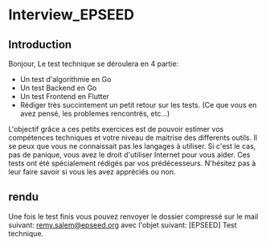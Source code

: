 # Interview_EPSEED

## Introduction

Bonjour,
Le test technique se déroulera en 4 partie:
- Un test d'algorithmie en Go
- Un test Backend en Go
- Un test Frontend en Flutter
- Rédiger très succintement un petit retour sur les tests. (Ce que vous en avez pensé, les problemes rencontrés, etc...)

L'objectif grâce a ces petits exercices est de pouvoir estimer vos compétences techniques et votre niveau de maitrise des differents outils.
Il se peux que vous ne connaissait pas les langages à utiliser. Si c'est le cas, pas de panique, vous avez le droit d'utiliser Internet pour vous aider.
Ces tests ont été spécialement rédigés par vos prédécesseurs. N'hésitez pas à leur faire savoir si vous les avez appréciés ou non.

## rendu

Une fois le test finis vous pouvez renvoyer le dossier compressé sur le mail suivant: remy.salem@epseed.org avec l'objet suivant: [EPSEED] Test technique.